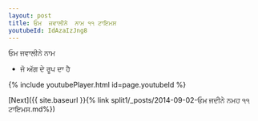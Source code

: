```yaml
---
layout: post
title: ਓਮ  ਜਵਾਲੀਨੇ  ਨਾਮ ੧੧ ਟਾਇਮਸ
youtubeId: IdAzaIzJng8
---
```

 
 
ਓਮ  ਜਵਾਲੀਨੇ  ਨਾਮ  
 
 -  ਜੋ ਅੱਗ ਦੇ ਰੂਪ ਦਾ ਹੈ 
 
  
 
  
 
 
 
 
 
 


{% include youtubePlayer.html id=page.youtubeId %}
 
[Next]({{ site.baseurl }}{% link  split1/_posts/2014-09-02-ਓਮ ਜਦੀਨੇ ਨਮਹ ੧੧ ਟਾਇਮਸ.md%})
 
